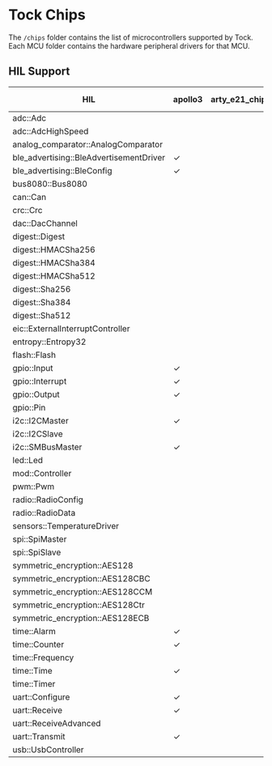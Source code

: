 Tock Chips
==========

The `/chips` folder contains the list of microcontrollers supported by Tock.
Each MCU folder contains the hardware peripheral drivers for that MCU.



HIL Support
-----------

<!--START OF HIL SUPPORT-->

| HIL                                     | apollo3 | arty_e21_chip | e310x | earlgrey | esp32 | esp32-c3 | imxrt10xx | litex | litex_vexriscv | lowrisc | msp432 | nrf52832 | nrf52833 | nrf52840 | rp2040 | sam4l | stm32f303xc | stm32f401cc | stm32f412g | stm32f429zi | stm32f446re | stm32f4xx | swerv | swervolf-eh1 |
|-----------------------------------------|---------|---------------|-------|----------|-------|----------|-----------|-------|----------------|---------|--------|----------|----------|----------|--------|-------|-------------|-------------|------------|-------------|-------------|-----------|-------|--------------|
| adc::Adc                                |         |               |       |          |       |          |           |       |                |         | ✓      | ✓        |          | ✓        | ✓      | ✓     | ✓           |             |            |             |             | ✓         |       |              |
| adc::AdcHighSpeed                       |         |               |       |          |       |          |           |       |                |         | ✓      |          |          |          |        | ✓     | ✓           |             |            |             |             | ✓         |       |              |
| analog_comparator::AnalogComparator     |         |               |       |          |       |          |           |       |                |         |        | ✓        |          | ✓        |        | ✓     |             |             |            |             |             |           |       |              |
| ble_advertising::BleAdvertisementDriver | ✓       |               |       |          |       |          |           |       |                |         |        | ✓        |          | ✓        |        |       |             |             |            |             |             |           |       |              |
| ble_advertising::BleConfig              | ✓       |               |       |          |       |          |           |       |                |         |        | ✓        |          | ✓        |        |       |             |             |            |             |             |           |       |              |
| bus8080::Bus8080                        |         |               |       |          |       |          |           |       |                |         |        |          |          |          |        |       |             |             |            |             |             | ✓         |       |              |
| can::Can                                |         |               |       |          |       |          |           |       |                |         |        |          |          |          |        |       |             |             |            |             |             | ✓         |       |              |
| crc::Crc                                |         |               |       |          |       |          |           |       |                |         |        |          |          |          |        | ✓     |             |             |            |             |             |           |       |              |
| dac::DacChannel                         |         |               |       |          |       |          |           |       |                |         |        |          |          |          |        | ✓     |             |             |            |             |             |           |       |              |
| digest::Digest                          |         |               |       |          |       |          |           |       |                | ✓       |        |          |          |          |        |       |             |             |            |             |             |           |       |              |
| digest::HMACSha256                      |         |               |       |          |       |          |           |       |                | ✓       |        |          |          |          |        |       |             |             |            |             |             |           |       |              |
| digest::HMACSha384                      |         |               |       |          |       |          |           |       |                | ✓       |        |          |          |          |        |       |             |             |            |             |             |           |       |              |
| digest::HMACSha512                      |         |               |       |          |       |          |           |       |                | ✓       |        |          |          |          |        |       |             |             |            |             |             |           |       |              |
| digest::Sha256                          |         |               |       |          |       |          |           |       |                | ✓       |        |          |          |          |        |       |             |             |            |             |             |           |       |              |
| digest::Sha384                          |         |               |       |          |       |          |           |       |                | ✓       |        |          |          |          |        |       |             |             |            |             |             |           |       |              |
| digest::Sha512                          |         |               |       |          |       |          |           |       |                | ✓       |        |          |          |          |        |       |             |             |            |             |             |           |       |              |
| eic::ExternalInterruptController        |         |               |       |          |       |          |           |       |                |         |        |          |          |          |        | ✓     |             |             |            |             |             |           |       |              |
| entropy::Entropy32                      |         |               |       |          |       |    ✓     |           |       |                |         |        | ✓        |          | ✓        |        | ✓     |             |             |            |             |             | ✓         |       |              |
| flash::Flash                            |         |               |       |          |       |          |           |       |                | ✓       |        | ✓        |          | ✓        |        | ✓     | ✓           |             |            |             |             |           |       |              |
| gpio::Input                             | ✓       |               | ✓     |          | ✓     |          | ✓         |       |                | ✓       |        | ✓        |          | ✓        | ✓      | ✓     | ✓           |             |            |             |             | ✓         |       |              |
| gpio::Interrupt                         | ✓       |               | ✓     |          | ✓     |          | ✓         |       |                | ✓       | ✓      | ✓        |          | ✓        | ✓      | ✓     | ✓           |             |            |             |             | ✓         |       |              |
| gpio::Output                            | ✓       |               | ✓     |          | ✓     |          | ✓         |       |                | ✓       |        | ✓        |          | ✓        | ✓      | ✓     | ✓           |             |            |             |             | ✓         |       |              |
| gpio::Pin                               |         |               |       |          |       |          |           |       |                |         |        | ✓        |          | ✓        |        |       |             |             |            |             |             |           |       |              |
| i2c::I2CMaster                          | ✓       |               |       |          |       |          | ✓         |       |                | ✓       | ✓      | ✓        |          | ✓        |        | ✓     | ✓           |             |            |             |             | ✓         |       |              |
| i2c::I2CSlave                           |         |               |       |          |       |          |           |       |                |         |        | ✓        |          | ✓        |        | ✓     |             |             |            |             |             |           |       |              |
| i2c::SMBusMaster                        | ✓       |               |       |          |       |          |           |       |                |         |        |          |          |          |        |       |             |             |            |             |             |           |       |              |
| led::Led                                |         |               |       |          |       |          |           | ✓     |                |         |        |          |          |          |        |       |             |             |            |             |             |           |       |              |
| mod::Controller                         |         |               |       |          |       |          |           |       |                |         |        |          |          |          |        | ✓     |             |             |            |             |             |           |       |              |
| pwm::Pwm                                |         |               |       |          |       |          |           |       |                |         |        | ✓        |          | ✓        | ✓      |       |             |             |            |             |             |           |       |              |
| radio::RadioConfig                      |         |               |       |          |       |          |           |       |                |         |        | ✓        |          | ✓        |        |       |             |             |            |             |             |           |       |              |
| radio::RadioData                        |         |               |       |          |       |          |           |       |                |         |        | ✓        |          | ✓        |        |       |             |             |            |             |             |           |       |              |
| sensors::TemperatureDriver              |         |               |       |          |       |          |           |       |                |         |        | ✓        |          | ✓        |        |       |             |             |            |             |             |           |       |              |
| spi::SpiMaster                          |         |               |       |          |       |          |           |       |                |         |        | ✓        |          | ✓        | ✓      | ✓     | ✓           |             |            |             |             | ✓         |       |              |
| spi::SpiSlave                           |         |               |       |          |       |          |           |       |                |         |        |          |          |          |        | ✓     |             |             |            |             |             |           |       |              |
| symmetric_encryption::AES128            |         |               |       | ✓        |       |          |           |       |                |         |        | ✓        |          | ✓        |        | ✓     |             |             |            |             |             |           |       |              |
| symmetric_encryption::AES128CBC         |         |               |       | ✓        |       |          |           |       |                |         |        | ✓        |          | ✓        |        | ✓     |             |             |            |             |             |           |       |              |
| symmetric_encryption::AES128CCM         |         |               |       |          |       |          |           |       |                |         |        | ✓        |          | ✓        |        |       |             |             |            |             |             |           |       |              |
| symmetric_encryption::AES128Ctr         |         |               |       | ✓        |       |          |           |       |                |         |        | ✓        |          | ✓        |        | ✓     |             |             |            |             |             |           |       |              |
| symmetric_encryption::AES128ECB         |         |               |       | ✓        |       |          |           |       |                |         |        |          |          |          |        |       |             |             |            |             |             |           |       |              |
| time::Alarm                             | ✓       |               | ✓     | ✓        | ✓     |          | ✓         |       |                |         | ✓      | ✓        |          | ✓        | ✓      | ✓     | ✓           |             |            |             |             | ✓         | ✓     | ✓            |
| time::Counter                           | ✓       |               |       | ✓        | ✓     |          |           |       |                |         | ✓      | ✓        |          | ✓        |        | ✓     | ✓           |             |            |             |             | ✓         | ✓     | ✓            |
| time::Frequency                         |         |               |       | ✓        | ✓     |          | ✓         | ✓     |                |         | ✓      |          |          |          |        |       |             |             |            |             |             |           | ✓     | ✓            |
| time::Time                              | ✓       |               | ✓     | ✓        | ✓     |          | ✓         | ✓     |                |         | ✓      | ✓        |          | ✓        | ✓      | ✓     | ✓           |             |            |             |             | ✓         | ✓     | ✓            |
| time::Timer                             |         |               |       |          |       |          |           | ✓     |                |         |        |          |          |          |        |       |             |             |            |             |             |           |       |              |
| uart::Configure                         | ✓       |               | ✓     |          | ✓     |          | ✓         | ✓     |                | ✓       | ✓      | ✓        |          | ✓        | ✓      | ✓     | ✓           |             |            |             |             | ✓         |       | ✓            |
| uart::Receive                           | ✓       |               | ✓     |          | ✓     |          | ✓         | ✓     |                | ✓       | ✓      | ✓        |          | ✓        | ✓      | ✓     | ✓           |             |            |             |             | ✓         |       | ✓            |
| uart::ReceiveAdvanced                   |         |               |       |          |       |          |           |       |                |         |        |          |          |          |        | ✓     |             |             |            |             |             |           |       |              |
| uart::Transmit                          | ✓       |               | ✓     |          | ✓     |          | ✓         | ✓     |                | ✓       | ✓      | ✓        |          | ✓        | ✓      | ✓     | ✓           |             |            |             |             | ✓         |       | ✓            |
| usb::UsbController                      |         |               |       |          |       |          |           |       |                | ✓       |        | ✓        |          | ✓        |        | ✓     |             |             |            |             |             |           |       |              |

<!--END OF HIL SUPPORT-->



